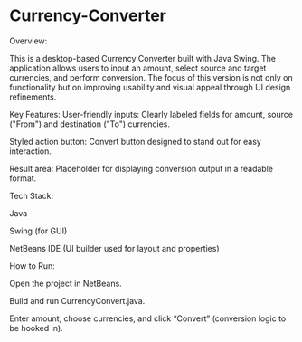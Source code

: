 # Currency-Converter
Overview:

This is a desktop-based Currency Converter built with Java Swing. The application allows users to input an amount, select source and target currencies, and perform conversion. The focus of this version is not only on functionality but on improving usability and visual appeal through UI design refinements.

Key Features:
User-friendly inputs: Clearly labeled fields for amount, source ("From") and destination ("To") currencies.

Styled action button: Convert button designed to stand out for easy interaction.

Result area: Placeholder for displaying conversion output in a readable format.

Tech Stack:

Java

Swing (for GUI)

NetBeans IDE (UI builder used for layout and properties)

How to Run:

Open the project in NetBeans.

Build and run CurrencyConvert.java.

Enter amount, choose currencies, and click “Convert” (conversion logic to be hooked in).
